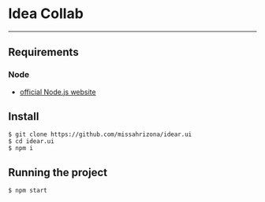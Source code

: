 # Idea Collab

---
## Requirements

### Node
- [official Node.js website](https://nodejs.org/)

###

## Install
    $ git clone https://github.com/missahrizona/idear.ui
    $ cd idear.ui
    $ npm i

## Running the project

    $ npm start
